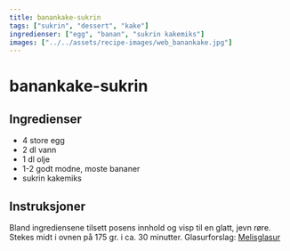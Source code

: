 ```yaml
---
title: banankake-sukrin
tags: ["sukrin", "dessert", "kake"]
ingredienser: ["egg", "banan", "sukrin kakemiks"]
images: ["../../assets/recipe-images/web_banankake.jpg"]
---
```


# banankake-sukrin

## Ingredienser

- 4 store egg
- 2 dl vann
- 1 dl olje
- 1-2 godt modne, moste bananer
- sukrin kakemiks

## Instruksjoner

Bland ingrediensene tilsett posens innhold og visp til en glatt, jevn røre. Stekes midt i ovnen på 175 gr. i ca. 30 minutter. Glasurforslag: [Melisglasur](./melisglasur-sukrin)
